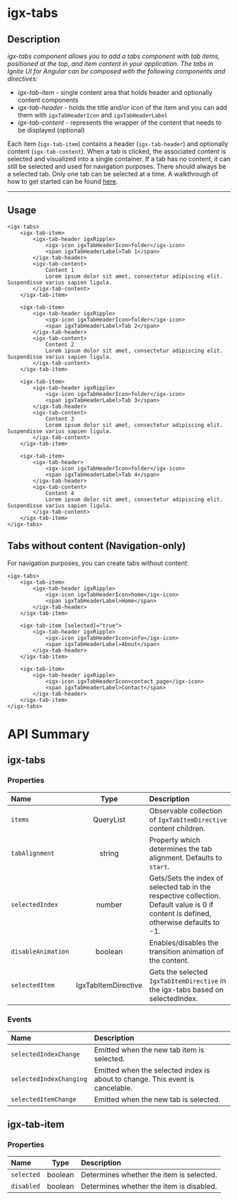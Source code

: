 # igx-tabs

## Description
_igx-tabs component allows you to add a tabs component with tab items, positioned at the top, and item content in your application. The tabs in Ignite UI for Angular can be composed with the following components and directives:_

-  *igx-tab-item* - single content area that holds header and optionally content components
-  *igx-tab-header* - holds the title and/or icon of the item and you can add them with `igxTabHeaderIcon` and `igxTabHeaderLabel`
-  *igx-tab-content* - represents the wrapper of the content that needs to be displayed (optional)

Each item (`igx-tab-item`) contains a header (`igx-tab-header`) and optionally content (`igx-tab-content`). When a tab is clicked, the associated content is selected and visualized into a single container. If a tab has no content, it can still be selected and used for navigation purposes. There should always be a selected tab. Only one tab can be selected at a time.
A walkthrough of how to get started can be found [here](https://www.infragistics.com/products/ignite-ui-angular/angular/components/tabs).

----------
## Usage

    <igx-tabs>
        <igx-tab-item>
            <igx-tab-header igxRipple>
                <igx-icon igxTabHeaderIcon>folder</igx-icon>
                <span igxTabHeaderLabel>Tab 1</span>
            </igx-tab-header>
            <igx-tab-content>
                Content 1
                Lorem ipsum dolor sit amet, consectetur adipiscing elit. Suspendisse varius sapien ligula.
            </igx-tab-content>
        </igx-tab-item>
    
        <igx-tab-item>
            <igx-tab-header igxRipple>
                <igx-icon igxTabHeaderIcon>folder</igx-icon>
                <span igxTabHeaderLabel>Tab 2</span>
            </igx-tab-header>
            <igx-tab-content>
                Content 2
                Lorem ipsum dolor sit amet, consectetur adipiscing elit. Suspendisse varius sapien ligula.
            </igx-tab-content>
        </igx-tab-item>
    
        <igx-tab-item>
            <igx-tab-header igxRipple>
                <igx-icon igxTabHeaderIcon>folder</igx-icon>
                <span igxTabHeaderLabel>Tab 3</span>
            </igx-tab-header>
            <igx-tab-content>
                Content 3
                Lorem ipsum dolor sit amet, consectetur adipiscing elit. Suspendisse varius sapien ligula.
            </igx-tab-content>
        </igx-tab-item>
    
        <igx-tab-item>
            <igx-tab-header>
                <igx-icon igxTabHeaderIcon>folder</igx-icon>
                <span igxTabHeaderLabel>Tab 4</span>
            </igx-tab-header>
            <igx-tab-content>
                Content 4
                Lorem ipsum dolor sit amet, consectetur adipiscing elit. Suspendisse varius sapien ligula.
            </igx-tab-content>
        </igx-tab-item>
    </igx-tabs>

## Tabs without content (Navigation-only)

For navigation purposes, you can create tabs without content:

    <igx-tabs>
        <igx-tab-item>
            <igx-tab-header igxRipple>
                <igx-icon igxTabHeaderIcon>home</igx-icon>
                <span igxTabHeaderLabel>Home</span>
            </igx-tab-header>
        </igx-tab-item>
        
        <igx-tab-item [selected]="true">
            <igx-tab-header igxRipple>
                <igx-icon igxTabHeaderIcon>info</igx-icon>
                <span igxTabHeaderLabel>About</span>
            </igx-tab-header>
        </igx-tab-item>
        
        <igx-tab-item>
            <igx-tab-header igxRipple>
                <igx-icon igxTabHeaderIcon>contact_page</igx-icon>
                <span igxTabHeaderLabel>Contact</span>
            </igx-tab-header>
        </igx-tab-item>
    </igx-tabs>


# API Summary 

## igx-tabs

### Properties

| Name   |      Type      |  Description |
|:----------|:-------------:|:------|
| `items` |  QueryList<IgxTabItemDirective> | Observable collection of `IgxTabItemDirective` content children. |
| `tabAlignment` |  string | Property which determines the tab alignment. Defaults to `start`. |
| `selectedIndex` | number | Gets/Sets the index of selected tab in the respective collection. Default value is 0 if content is defined, otherwise defaults to -1. |
| `disableAnimation` | boolean | Enables/disables the transition animation of the content. |
| `selectedItem` | IgxTabItemDirective | Gets the selected `IgxTabItemDirective` in the igx-tabs based on selectedIndex. |


### Events

| Name       |               Description                |
|:---------- |:-----------------------------------------|
| `selectedIndexChange` | Emitted when the new tab item is selected. |
| `selectedIndexChanging` | Emitted when the selected index is about to change. This event is cancelable. |
| `selectedItemChange` | Emitted when the new tab is selected. |

## igx-tab-item

### Properties

| Name   |      Type      |  Description |
|:----------|:-------------:|:------|
| `selected` | boolean |  Determines whether the item is selected. |
| `disabled` | boolean | Determines whether the item is disabled. |
